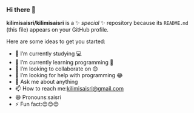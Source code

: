 ### Hi there 👋


**kilimisaisri/kilimisaisri** is a ✨ _special_ ✨ repository because its `README.md` (this file) appears on your GitHub profile.

Here are some ideas to get you started:

- 🔭 I’m currently studying 💻
- 🌱 I’m currently learning programming 👩
- 👯 I’m looking to collaborate on 😊
- 🤔 I’m looking for help with programming 😂
- 💬 Ask me about anything
- 📫 How to reach me:kilimisaisri@gmail.com
- 😄 Pronouns:saisri
- ⚡ Fun fact:😊😊😊

